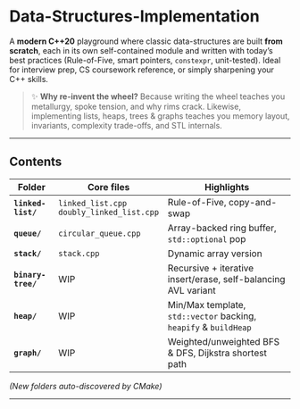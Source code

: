 # Data-Structures-Implementation

A **modern C++20** playground where classic data-structures are built **from scratch**, each in its own self-contained module and written with today’s best practices (Rule-of-Five, smart pointers, `constexpr`, unit-tested).  Ideal for interview prep, CS coursework reference, or simply sharpening your C++ skills.

> ✨ **Why re-invent the wheel?**  Because writing the wheel teaches you metallurgy, spoke tension, and why rims crack. Likewise, implementing lists, heaps, trees & graphs teaches you memory layout, invariants, complexity trade-offs, and STL internals.

---

## Contents

| Folder | Core files | Highlights |
|--------|------------|-----------|
| **`linked-list/`** | `linked_list.cpp`<br>`doubly_linked_list.cpp` | Rule-of-Five, copy-and-swap |
| **`queue/`** | `circular_queue.cpp` | Array-backed ring buffer, `std::optional` pop |
| **`stack/`** | `stack.cpp` | Dynamic array version |
| **`binary-tree/`** | WIP | Recursive + iterative insert/erase, self-balancing AVL variant |
| **`heap/`** | WIP | Min/Max template, `std::vector` backing, `heapify` & `buildHeap` |
| **`graph/`** | WIP | Weighted/unweighted BFS & DFS, Dijkstra shortest path |

*(New folders auto-discovered by CMake)*

---
